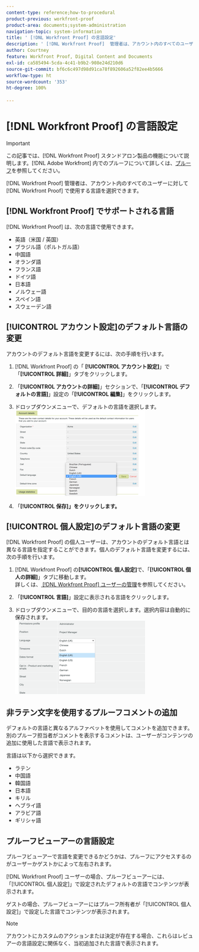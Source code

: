 ```yaml
---
content-type: reference;how-to-procedural
product-previous: workfront-proof
product-area: documents;system-administration
navigation-topic: system-information
title: ' [!DNL Workfront Proof] の言語設定'
description: ' [!DNL Workfront Proof]  管理者は、アカウント内のすべてのユーザーに対して  [!DNL Workfront Proof]  で使用する言語を選択できます。'
author: Courtney
feature: Workfront Proof, Digital Content and Documents
exl-id: ca585494-5cda-4c41-b9b2-908e24d210d6
source-git-commit: bf6c6c497d98d91ca78f892606a52f82ee4b5666
workflow-type: ht
source-wordcount: '353'
ht-degree: 100%

---
```


# [!DNL Workfront Proof] の言語設定

>[!IMPORTANT]
>
>この記事では、[!DNL Workfront Proof] スタンドアロン製品の機能について説明します。[!DNL Adobe Workfront] 内でのプルーフについて詳しくは、[プルーフ](../../../review-and-approve-work/proofing/proofing.md)を参照してください。

[!DNL Workfront Proof] 管理者は、アカウント内のすべてのユーザーに対して [!DNL Workfront Proof] で使用する言語を選択できます。

## [!DNL Workfront Proof] でサポートされる言語

[!DNL Workfront Proof] は、次の言語で使用できます。

* 英語（米国 / 英国）
* ブラジル語（ポルトガル語）
* 中国語
* オランダ語
* フランス語
* ドイツ語
* 日本語
* ノルウェー語
* スペイン語
* スウェーデン語

## [!UICONTROL アカウント設定]のデフォルト言語の変更

アカウントのデフォルト言語を変更するには、次の手順を行います。

1. [!DNL Workfront Proof] の「 **[!UICONTROL アカウント設定]**」で「**[!UICONTROL 詳細]**」タブをクリックします。

1. 「**[!UICONTROL アカウントの詳細]**」セクションで、「**[!UICONTROL デフォルトの言語]**」設定の「**[!UICONTROL 編集]**」をクリックします。

1. ドロップダウンメニューで、デフォルトの言語を選択します。\
   ![account_language_setting.png](assets/account-language-setting-350x230.png)

1. 「**[!UICONTROL 保存]」をクリックします。**

## [!UICONTROL 個人設定]のデフォルト言語の変更

[!DNL Workfront Proof] の個人ユーザーは、アカウントのデフォルト言語とは異なる言語を指定することができます。個人のデフォルト言語を変更するには、次の手順を行います。

1. [!DNL Workfront Proof] の&#x200B;**[!UICONTROL 個人設定]**&#x200B;で、「**[!UICONTROL 個人の詳細]**」タブに移動します。\
   詳しくは、[ [!DNL Workfront Proof]  ユーザーの管理](../../../workfront-proof/wp-acct-admin/account-settings/manage-wp-users.md)を参照してください。

1. 「**[!UICONTROL 言語]**」設定に表示される言語をクリックします。
1. ドロップダウンメニューで、目的の言語を選択します。選択内容は自動的に保存されます。\
   ![personal_language_setting.png](assets/personal-language-setting-350x197.png)

## 非ラテン文字を使用するプルーフコメントの追加

デフォルトの言語と異なるアルファベットを使用してコメントを追加できます。別のプルーフ担当者がコメントを表示するコメントは、ユーザーがコンテンツの追加に使用した言語で表示されます。

言語は以下から選択できます。

* ラテン
* 中国語
* 韓国語
* 日本語
* キリル
* ヘブライ語
* アラビア語
* ギリシャ語

## プルーフビューアーの言語設定

プルーフビューアーで言語を変更できるかどうかは、プルーフにアクセスするのがユーザーかゲストかによって左右されます。

[!DNL Workfront Proof] ユーザーの場合、プルーフビューアーには、「[!UICONTROL 個人設定]」で設定されたデフォルトの言語でコンテンツが表示されます。

ゲストの場合、プルーフビューアーにはプルーフ所有者が「[!UICONTROL 個人設定]」で設定した言語でコンテンツが表示されます。

>[!NOTE]
>
>アカウントにカスタムのアクションまたは決定が存在する場合、これらはレビュアーの言語設定に関係なく、当初追加された言語で表示されます。
